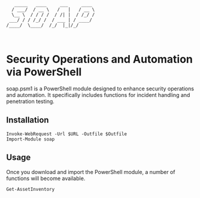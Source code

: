 ```
   
   _____   ____     ___     ____ 
  / ___/  / __ \   /   |   / __ \
  \__ \  / / / /  / /| |  / /_/ /
 ___/ / / /_/ /  / ___ | / ____/ 
/____/  \____/  /_/  |_|/_/      
   
   
```
# Security Operations and Automation via PowerShell
soap.psm1 is a PowerShell module designed to enhance security operations and automation. It specifically includes functions for incident handling and penetration testing. 

## Installation
```pwsh
Invoke-WebRequest -Url $URL -Outfile $Outfile
Import-Module soap
```

## Usage
Once you download and import the PowerShell module, a number of functions will become available. 
```pwsh
Get-AssetInventory
```
